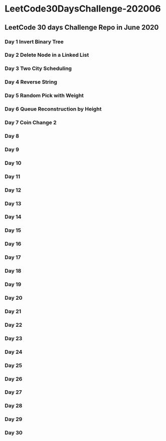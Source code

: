 # LeetCode30DaysChallenge-202006
## LeetCode 30 days Challenge Repo in June 2020
### Day 1 Invert Binary Tree
### Day 2 Delete Node in a Linked List
### Day 3 Two City Scheduling
### Day 4 Reverse String
### Day 5 Random Pick with Weight
### Day 6 Queue Reconstruction by Height
### Day 7 Coin Change 2
### Day 8 
### Day 9 
### Day 10 
### Day 11 
### Day 12 
### Day 13 
### Day 14 
### Day 15 
### Day 16 
### Day 17 
### Day 18 
### Day 19 
### Day 20 
### Day 21 
### Day 22 
### Day 23 
### Day 24 
### Day 25 
### Day 26 
### Day 27 
### Day 28 
### Day 29 
### Day 30 
